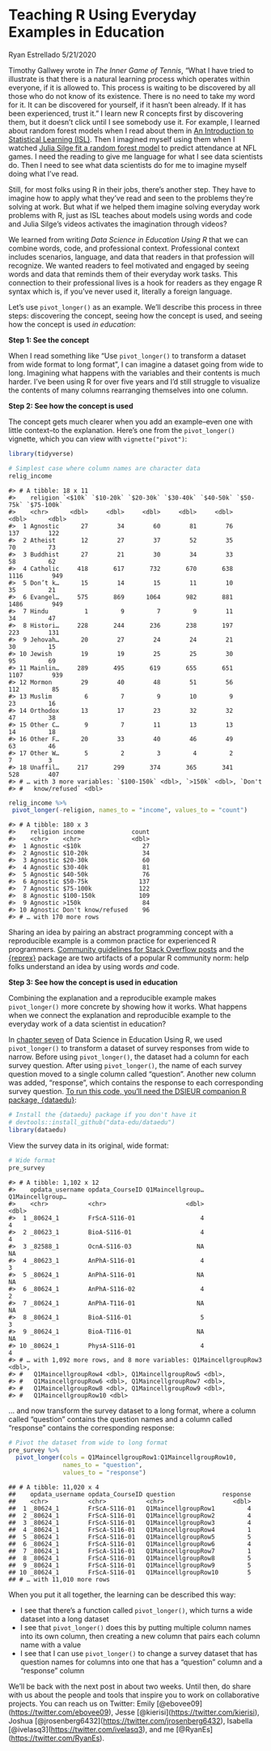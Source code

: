 Teaching R Using Everyday Examples in Education
================
Ryan Estrellado
5/21/2020

Timothy Gallwey wrote in *The Inner Game of Tennis*, “What I have tried
to illustrate is that there is a natural learning process which operates
within everyone, if it is allowed to. This process is waiting to be
discovered by all those who do not know of its existence. There is no
need to take my word for it. It can be discovered for yourself, if it
hasn’t been already. If it has been experienced, trust it.” I learn new
R concepts first by discovering them, but it doesn’t click until I see
somebody use it. For example, I learned about random forest models when
I read about them in [An Introduction to Statistical Learning
(ISL)](https://www.amazon.com/Introduction-Statistical-Learning-Applications-Statistics/dp/1461471370).
Then I imagined myself using them when I watched [Julia Silge fit a
random forest model](https://youtu.be/LPptRkGoYMg) to predict attendance
at NFL games. I need the reading to give me language for what I see data
scientists do. Then I need to see what data scientists do for me to
imagine myself doing what I’ve read.

Still, for most folks using R in their jobs, there’s another step. They
have to imagine how to apply what they’ve read and seen to the problems
they’re solving at work. But what if we helped them imagine solving
everyday work problems with R, just as ISL teaches about models using
words and code and Julia Silge’s videos activates the imagination
through videos?

We learned from writing *Data Science in Education Using R* that we can
combine words, code, and professional context. Professional context
includes scenarios, language, and data that readers in that profession
will recognize. We wanted readers to feel motivated and engaged by
seeing words and data that reminds them of their everyday work tasks.
This connection to their professional lives is a hook for readers as
they engage R syntax which is, if you’ve never used it, literally a
foreign language.

Let’s use `pivot_longer()` as an example. We’ll describe this process in
three steps: discovering the concept, seeing how the concept is used,
and seeing how the concept is used *in education*:

**Step 1: See the concept**

When I read something like “Use `pivot_longer()` to transform a dataset
from wide format to long format”, I can imagine a dataset going from
wide to long. Imagining what happens with the variables and their
contents is much harder. I’ve been using R for over five years and I’d
still struggle to visualize the contents of many columns rearranging
themselves into one column.

**Step 2: See how the concept is used**

The concept gets much clearer when you add an example–even one with
little context–to the explanation. Here’s one from the `pivot_longer()`
vignette, which you can view with `vignette("pivot")`:

``` r
library(tidyverse)
```

``` r
# Simplest case where column names are character data
relig_income
```

    #> # A tibble: 18 x 11
    #>    religion `<$10k` `$10-20k` `$20-30k` `$30-40k` `$40-50k` `$50-75k` `$75-100k`
    #>    <chr>      <dbl>     <dbl>     <dbl>     <dbl>     <dbl>     <dbl>      <dbl>
    #>  1 Agnostic      27        34        60        81        76       137        122
    #>  2 Atheist       12        27        37        52        35        70         73
    #>  3 Buddhist      27        21        30        34        33        58         62
    #>  4 Catholic     418       617       732       670       638      1116        949
    #>  5 Don’t k…      15        14        15        11        10        35         21
    #>  6 Evangel…     575       869      1064       982       881      1486        949
    #>  7 Hindu          1         9         7         9        11        34         47
    #>  8 Histori…     228       244       236       238       197       223        131
    #>  9 Jehovah…      20        27        24        24        21        30         15
    #> 10 Jewish        19        19        25        25        30        95         69
    #> 11 Mainlin…     289       495       619       655       651      1107        939
    #> 12 Mormon        29        40        48        51        56       112         85
    #> 13 Muslim         6         7         9        10         9        23         16
    #> 14 Orthodox      13        17        23        32        32        47         38
    #> 15 Other C…       9         7        11        13        13        14         18
    #> 16 Other F…      20        33        40        46        49        63         46
    #> 17 Other W…       5         2         3         4         2         7          3
    #> 18 Unaffil…     217       299       374       365       341       528        407
    #> # … with 3 more variables: `$100-150k` <dbl>, `>150k` <dbl>, `Don't
    #> #   know/refused` <dbl>

``` r
relig_income %>%
 pivot_longer(-religion, names_to = "income", values_to = "count")
```

    #> # A tibble: 180 x 3
    #>    religion income             count
    #>    <chr>    <chr>              <dbl>
    #>  1 Agnostic <$10k                 27
    #>  2 Agnostic $10-20k               34
    #>  3 Agnostic $20-30k               60
    #>  4 Agnostic $30-40k               81
    #>  5 Agnostic $40-50k               76
    #>  6 Agnostic $50-75k              137
    #>  7 Agnostic $75-100k             122
    #>  8 Agnostic $100-150k            109
    #>  9 Agnostic >150k                 84
    #> 10 Agnostic Don't know/refused    96
    #> # … with 170 more rows

Sharing an idea by pairing an abstract programming concept with a
reproducible example is a common practice for experienced R programmers.
[Community guidelines for Stack Overflow
posts](https://stackoverflow.com/questions/5963269/how-to-make-a-great-r-reproducible-example)
and the [{reprex}](https://www.tidyverse.org/help/) package are two
artifacts of a popular R community norm: help folks understand an idea
by using words *and* code.

**Step 3: See how the concept is used in education**

Combining the explanation and a reproducible example makes
`pivot_longer()` more concrete by showing how it works. What happens
when we connect the explanation and reproducible example to the everyday
work of a data scientist in education?

In [chapter seven](https://datascienceineducation.com/c07.html) of Data
Science in Education Using R, we used `pivot_longer()` to transform a
dataset of survey responses from wide to narrow. Before using
`pivot_longer()`, the dataset had a column for each survey question.
After using `pivot_longer()`, the name of each survey question moved to
a single column called “question”. Another new column was added,
“response”, which contains the response to each corresponding survey
question. [To run this code, you’ll need the DSIEUR companion R package,
{dataedu}](https://github.com/data-edu/dataedu):

``` r
# Install the {dataedu} package if you don't have it
# devtools::install_github("data-edu/dataedu")
library(dataedu)
```

View the survey data in its original, wide format:

``` r
# Wide format
pre_survey
```

    #> # A tibble: 1,102 x 12
    #>    opdata_username opdata_CourseID Q1Maincellgroup… Q1Maincellgroup…
    #>    <chr>           <chr>                      <dbl>            <dbl>
    #>  1 _80624_1        FrScA-S116-01                  4                4
    #>  2 _80623_1        BioA-S116-01                   4                4
    #>  3 _82588_1        OcnA-S116-03                  NA               NA
    #>  4 _80623_1        AnPhA-S116-01                  4                3
    #>  5 _80624_1        AnPhA-S116-01                 NA               NA
    #>  6 _80624_1        AnPhA-S116-02                  4                2
    #>  7 _80624_1        AnPhA-T116-01                 NA               NA
    #>  8 _80624_1        BioA-S116-01                   5                3
    #>  9 _80624_1        BioA-T116-01                  NA               NA
    #> 10 _80624_1        PhysA-S116-01                  4                4
    #> # … with 1,092 more rows, and 8 more variables: Q1MaincellgroupRow3 <dbl>,
    #> #   Q1MaincellgroupRow4 <dbl>, Q1MaincellgroupRow5 <dbl>,
    #> #   Q1MaincellgroupRow6 <dbl>, Q1MaincellgroupRow7 <dbl>,
    #> #   Q1MaincellgroupRow8 <dbl>, Q1MaincellgroupRow9 <dbl>,
    #> #   Q1MaincellgroupRow10 <dbl>

… and now transform the survey dataset to a long format, where a column
called “question” contains the question names and a column called
“response” contains the corresponding response:

``` r
# Pivot the dataset from wide to long format
pre_survey %>%
  pivot_longer(cols = Q1MaincellgroupRow1:Q1MaincellgroupRow10,
               names_to = "question",
               values_to = "response")
```

    ## # A tibble: 11,020 x 4
    ##    opdata_username opdata_CourseID question             response
    ##    <chr>           <chr>           <chr>                   <dbl>
    ##  1 _80624_1        FrScA-S116-01   Q1MaincellgroupRow1         4
    ##  2 _80624_1        FrScA-S116-01   Q1MaincellgroupRow2         4
    ##  3 _80624_1        FrScA-S116-01   Q1MaincellgroupRow3         4
    ##  4 _80624_1        FrScA-S116-01   Q1MaincellgroupRow4         1
    ##  5 _80624_1        FrScA-S116-01   Q1MaincellgroupRow5         5
    ##  6 _80624_1        FrScA-S116-01   Q1MaincellgroupRow6         4
    ##  7 _80624_1        FrScA-S116-01   Q1MaincellgroupRow7         1
    ##  8 _80624_1        FrScA-S116-01   Q1MaincellgroupRow8         5
    ##  9 _80624_1        FrScA-S116-01   Q1MaincellgroupRow9         5
    ## 10 _80624_1        FrScA-S116-01   Q1MaincellgroupRow10        5
    ## # … with 11,010 more rows

When you put it all together, the learning can be described this way:

  - I see that there’s a function called `pivot_longer()`, which turns a
    wide dataset into a long dataset
  - I see that `pivot_longer()` does this by putting multiple column
    names into its own column, then creating a new column that pairs
    each column name with a value
  - I see that I can use `pivot_longer()` to change a survey dataset
    that has question names for columns into one that has a “question”
    column and a “response” column

We’ll be back with the next post in about two weeks. Until then, do
share with us about the people and tools that inspire you to work on
collaborative projects. You can reach us on Twitter: Emily
\[@ebovee09\](<https://twitter.com/ebovee09>), Jesse
\[@kierisi\](<https://twitter.com/kierisi>), Joshua
\[@jrosenberg6432\](<https://twitter.com/jrosenberg6432>), Isabella
\[@ivelasq3\](<https://twitter.com/ivelasq3>), and me
\[@RyanEs\](<https://twitter.com/RyanEs>).

